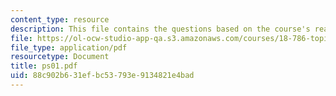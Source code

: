 ```yaml
---
content_type: resource
description: This file contains the questions based on the course's readings.
file: https://ol-ocw-studio-app-qa.s3.amazonaws.com/courses/18-786-topics-in-algebraic-number-theory-spring-2006/88c902b631efbc53793e9134821e4bad_ps01.pdf
file_type: application/pdf
resourcetype: Document
title: ps01.pdf
uid: 88c902b6-31ef-bc53-793e-9134821e4bad
---
```


